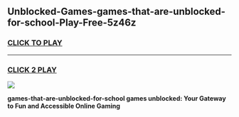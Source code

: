 
## Unblocked-Games-games-that-are-unblocked-for-school-Play-Free-5z46z
<h3>
<a href="https://premium76.site?title=games-that-are-unblocked-for-school&ref=23A">CLICK TO PLAY</a></h3>
<hr>

<h3>
<a href="https://premium76.site?title=games-that-are-unblocked-for-school&ref=23A">CLICK 2 PLAY</a>
  
</h3>

<a href="https://premium76.site?title=games-that-are-unblocked-for-school&ref=23A"><img src="https://clearcache.store/games.png"></a>


**games-that-are-unblocked-for-school games unblocked: Your Gateway to Fun and Accessible Online Gaming**
